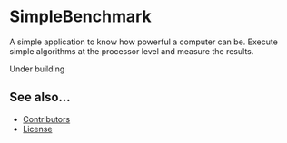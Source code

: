 # SimpleBenchmark
A simple application to know how powerful a computer can be. Execute simple algorithms at the processor level and measure the results.

Under building

## See also...
* [Contributors]
* [License]

[Contributors]: https://github.com/enolgargon/SimpleBenchmark/blob/master/CONTRIBUTORS.md
[License]: https://github.com/enolgargon/SimpleBenchmark/blob/master/LICENSE
